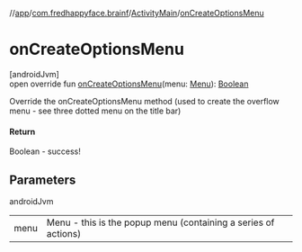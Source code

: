 //[app](../../../index.md)/[com.fredhappyface.brainf](../index.md)/[ActivityMain](index.md)/[onCreateOptionsMenu](on-create-options-menu.md)

# onCreateOptionsMenu

[androidJvm]\
open override fun [onCreateOptionsMenu](on-create-options-menu.md)(menu: [Menu](https://developer.android.com/reference/kotlin/android/view/Menu.html)): [Boolean](https://kotlinlang.org/api/latest/jvm/stdlib/kotlin/-boolean/index.html)

Override the onCreateOptionsMenu method (used to create the overflow menu - see three dotted menu on the title bar)

#### Return

Boolean - success!

## Parameters

androidJvm

| | |
|---|---|
| menu | Menu - this is the popup menu (containing a series of actions) |
